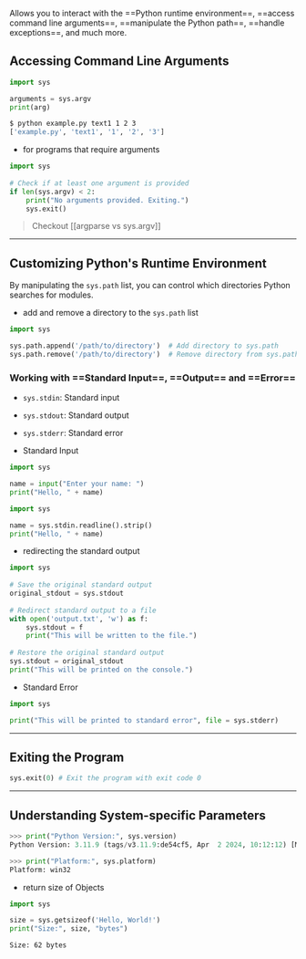 
Allows you to interact with the ==Python runtime environment==, ==access command line arguments==, ==manipulate the Python path==, ==handle exceptions==, and much more.

## Accessing Command Line Arguments

```python title:example.py
import sys

arguments = sys.argv
print(arg)
```

```bash ln:False
$ python example.py text1 1 2 3
['example.py', 'text1', '1', '2', '3']
```

- for programs that require arguments
```python
import sys  
  
# Check if at least one argument is provided  
if len(sys.argv) < 2:  
	print("No arguments provided. Exiting.")  
	sys.exit()
```

> Checkout [[argparse vs sys.argv]]

---
## Customizing Python's Runtime Environment

By manipulating the `sys.path` list, you can control which directories Python searches for modules.

- add and remove a directory to the `sys.path` list
```python
import sys

sys.path.append('/path/to/directory')  # Add directory to sys.path
sys.path.remove('/path/to/directory')  # Remove directory from sys.path
```

### Working with ==Standard Input==, ==Output== and ==Error==

- `sys.stdin`: Standard input
- `sys.stdout`: Standard output
- `sys.stderr`: Standard error

- Standard Input
```python
import sys

name = input("Enter your name: ")
print("Hello, " + name)
```

```python
import sys

name = sys.stdin.readline().strip()
print("Hello, " + name)
```

- redirecting the standard output
```python
import sys  
  
# Save the original standard output  
original_stdout = sys.stdout  
  
# Redirect standard output to a file  
with open('output.txt', 'w') as f:  
	sys.stdout = f 
	print("This will be written to the file.")  
  
# Restore the original standard output  
sys.stdout = original_stdout  
print("This will be printed on the console.")
```

- Standard Error
```python ln:False
import sys

print("This will be printed to standard error", file = sys.stderr)
```

---
## Exiting the Program

```python ln:False
sys.exit(0) # Exit the program with exit code 0
```

---
## Understanding System-specific Parameters

```python ln:False
>>> print("Python Version:", sys.version)
Python Version: 3.11.9 (tags/v3.11.9:de54cf5, Apr  2 2024, 10:12:12) [MSC v.1938 64 bit (AMD64)]
```

```python ln:False
>>> print("Platform:", sys.platform)
Platform: win32
```

- return size of Objects
```python
import sys

size = sys.getsizeof('Hello, World!')
print("Size:", size, "bytes")
```

```bash title:output ln:False
Size: 62 bytes
```

